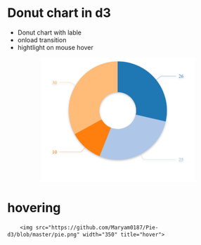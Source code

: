 # Donut chart in d3

* Donut chart with lable
* onload transition
* hightlight on mouse hover



<p align="center">
  
  <img src="https://github.com/Maryam0187/Pie-d3/blob/master/Screenshot%20(2).png" width="350">

</p>

<p align="center">
  
 # hovering 
 
        <img src="https://github.com/Maryam0187/Pie-d3/blob/master/pie.png" width="350" title="hover">
        
  </p>
